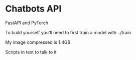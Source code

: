 # Chatbots API

FastAPI and PyTorch

To build yourself you'll need to first train a model with ../train

My image compressed is 1.4GB

Scripts in test to talk to it
